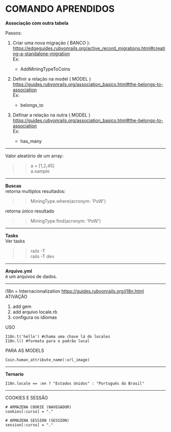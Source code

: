 # COMANDO APRENDIDOS

<b>Associação com outra tabela</b> <br />

Passos:<br>
1) Criar uma nova migração ( BANCO ):
https://edgeguides.rubyonrails.org/active_record_migrations.html#creating-a-standalone-migration
    <br>Ex:
    - AddMiningTypeToCoins
    
2) Definir a relação na model ( MODEL ) <br />
https://guides.rubyonrails.org/association_basics.html#the-belongs-to-association <br />
Ex:
    - belongs_to <br>
    
3) Definar a relação na outra ( MODEL )
https://guides.rubyonrails.org/association_basics.html#the-belongs-to-association<br>
Ex:
    - has_many<br/>


----

Valor aleatório de um array:
>> a = [1,2,45] <br>
>> a.sample

----

<b>Buscas</b> <br/>
retorna multiplos resultados:<br>
>> MiningType.where(acronym: 'PoW')

retorna único resultado<br>
>> MiningType.find(acronym: 'PoW')

---

<b>Tasks</b><br />
Ver tasks
>> rails -T <br />
>> rails -T dev <br />

---
<b>Arquivo.yml</b><br>
é um arquivos de dados.

---
i18n = Internacionalization <https://guides.rubyonrails.org/i18n.html>
<br>ATIVAÇÃO
1. add gem 
2. add arquivo locale.rb
3. configura os idiomas

USO

    I18n.t('hello') #chama uma chave lá do locales
    I18n.l() #formata para o padrão local

PARA AS MODELS

    Coin.human_attribute_name(:url_image)

---

<b>Ternario</b><br>

    I18n.locale == :en ? "Estados Unidos" : "Português do Brasil"

---
COOKIES E SESSÃO
    
    # ARMAZENA COOKIE (NAVEGADOR)
    cookies[:curso] = "."

    # ARMAZENA SESSION (SESSION)
    session[:curso] = "."

